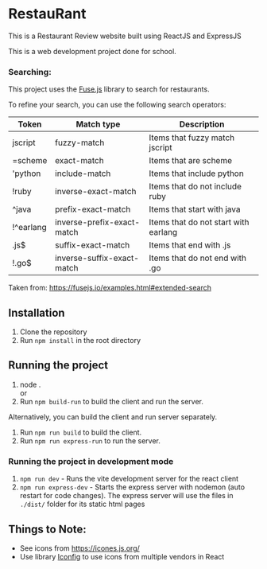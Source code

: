 # RestauRant

This is a Restaurant Review website built using ReactJS and ExpressJS

This is a web development project done for school.

### Searching:
This project uses the [Fuse.js](https://fusejs.io/) library to search for restaurants.

To refine your search, you can use the following search operators:

|Token|Match type|Description|
|--- |--- |--- |
|jscript|fuzzy-match|Items that fuzzy match jscript|
|=scheme|exact-match|Items that are scheme|
|'python|include-match|Items that include python|
|!ruby|inverse-exact-match|Items that do not include ruby|
|^java|prefix-exact-match|Items that start with java|
|!^earlang|inverse-prefix-exact-match|Items that do not start with earlang|
|.js$|suffix-exact-match|Items that end with .js|
|!.go$|inverse-suffix-exact-match|Items that do not end with .go|
Taken from: https://fusejs.io/examples.html#extended-search

## Installation
1. Clone the repository
2. Run `npm install` in the root directory

## Running the project
1. node .<br/>
or
2. Run `npm build-run` to build the client and run the server.

Alternatively, you can build the client and run server separately.

1. Run `npm run build` to build the client.
2. Run `npm run express-run` to run the server.

### Running the project in development mode
1. `npm run dev` - Runs the vite development server for the react client
2. `npm run express-dev` - Starts the express server with nodemon (auto restart for code changes).
The express server will use the files in `./dist/` folder for its static html pages

## Things to Note:
- See icons from https://icones.js.org/
- Use library [Iconfig](https://docs.iconify.design/iconify-icon/react.html) to use icons from multiple vendors in React
